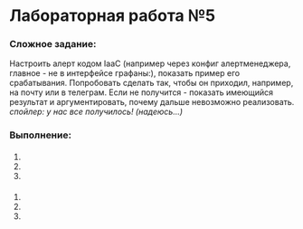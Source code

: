 <b><h1>Лабораторная работа №5</h1></b>

<b><h3>Сложное задание:</h3></b>
Настроить алерт кодом IaaC (например через конфиг алертменеджера, главное - не в интерфейсе графаны:), показать пример его срабатывания. Попробовать сделать так, чтобы он приходил, например, на почту или в телеграм. Если не получится - показать имеющийся результат и аргументировать, почему дальше невозможно реализовать. <i>спойлер: у нас все получилось! (надеюсь...)</i>

<b><h3>Выполнение:</h3></b>
<h4></h4>
<ol>
  <li></li>
  <li></li>
  <li></li>
</ol>

<h4></h4>
<ol>
  <li></li>
  <li></li>
  <li></li>
</ol>


